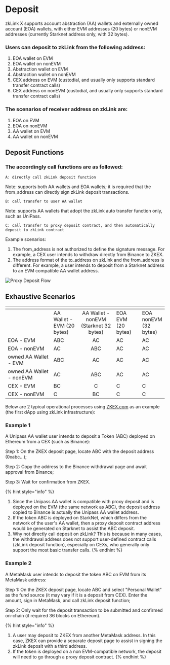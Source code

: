 # Deposit

zkLink X supports account abstraction (AA) wallets and externally owned account (EOA) wallets, with either EVM addresses (20 bytes) or nonEVM addresses (currently Starknet address only, with 32 bytes).

### **Users can deposit to zkLink from the following address:**

1. EOA wallet on EVM
2. EOA wallet on nonEVM
3. Abstraction wallet on EVM
4. Abstraction wallet on nonEVM
5. CEX address on EVM (custodial, and usually only supports standard transfer contract calls)
6. CEX address on nonEVM (custodial, and usually only supports standard transfer contract calls)

### **The scenarios of receiver address on zkLink are:**

1. EOA on EVM
2. EOA on nonEVM
3. AA wallet on EVM
4. AA wallet on nonEVM

## **Deposit Functions**

### **The accordingly call functions are as followed:**

`A: directly call zkLink deposit function`

Note: supports both AA wallets and EOA wallets; it is required that the from\_address can directly sign zkLink deposit transactions.

`B: call transfer to user AA wallet`

Note: supports AA wallets that adopt the zkLink auto transfer function only, such as UniPass.

`C: call transfer to proxy deposit contract, and then automatically deposit to zkLink contract`

Example scenarios:

1. The from\_address is not authorized to define the signature message. For example, a CEX user intends to withdraw directly from Binance to ZKEX.
2. The address format of the to\_address on zkLink and the from\_address is different. For example, a user intends to deposit from a Starknet address to an EVM compatible AA wallet address.

![Proxy Deposit Flow](../img/proxy\_deposit\_flow.png)

## Exhaustive Scenarios

<table data-header-hidden><thead><tr><th width="256"></th><th width="113"></th><th width="149" align="center"></th><th width="100"></th><th></th></tr></thead><tbody><tr><td></td><td>AA Wallet - EVM (20 bytes)</td><td align="center">AA Wallet - nonEVM (Starknet 32 bytes)</td><td>EOA EVM (20 bytes)</td><td>EOA nonEVM (32 bytes)</td></tr><tr><td>EOA - EVM</td><td>ABC</td><td align="center">AC</td><td>AC</td><td>AC</td></tr><tr><td>EOA - nonEVM</td><td>AC</td><td align="center">ABC</td><td>AC</td><td>AC</td></tr><tr><td>owned AA Wallet - EVM</td><td>ABC</td><td align="center">AC</td><td>AC</td><td>AC</td></tr><tr><td>owned AA Wallet - nonEVM</td><td>AC</td><td align="center">ABC</td><td>AC</td><td>AC</td></tr><tr><td>CEX - EVM</td><td>BC</td><td align="center">C</td><td>C</td><td>C</td></tr><tr><td>CEX - nonEVM</td><td>C</td><td align="center">BC</td><td>C</td><td>C</td></tr></tbody></table>

Below are 2 typical operational processes using [ZKEX.com](http://zkex.com/) as an example (the first dApp using zkLink infrastructure):

### Example 1

A Unipass AA wallet user intends to deposit a Token (ABC) deployed on Ethereum from a CEX (such as Binance):

Step 1: On the ZKEX deposit page, locate ABC with the deposit address (0xabc...);

Step 2: Copy the address to the Binance withdrawal page and await approval from Binance;

Step 3: Wait for confirmation from ZKEX.

{% hint style="info" %}
1. Since the Unipass AA wallet is compatible with proxy deposit and is deployed on the EVM (the same network as ABC), the deposit address copied to Binance is actually the Unipass AA wallet address.
2. If the token ABC is deployed on StarkNet, which differs from the network of the user's AA wallet, then a proxy deposit contract address would be generated on Starknet to assist the ABC deposit.
3. Why not directly call deposit on zkLink? This is because in many cases, the withdrawal address does not support user-defined contract calls (zkLink deposit function), especially on CEXs, who generally only support the most basic transfer calls.
{% endhint %}

### Example 2

A MetaMask user intends to deposit the token ABC on EVM from its MetaMask address:

Step 1: On the ZKEX deposit page, locate ABC and select "Personal Wallet" as the fund source (it may vary if it is a deposit from CEX). Enter the amount, sign in MetaMask, and call zkLink deposit function;

Step 2: Only wait for the deposit transaction to be submitted and confirmed on-chain (it required 36 blocks on Ethereum).

{% hint style="info" %}
1. A user may deposit to ZKEX from another MetaMask address. In this case, ZKEX can provide a separate deposit page to assist in signing the zkLink deposit with a third address.
2. If the token is deployed on a non EVM-compatible network, the deposit will need to go through a proxy deposit contract.
{% endhint %}

